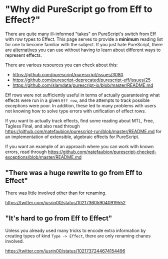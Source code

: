 # "Why did PureScript go from Eff to Effect?"

There are quite many ill-informed "takes" on PureScript's switch from Eff with row types to Effect. This page serves to provide a **minimum** reading list for one to become familiar with the subject. If you just hate PureScript, there are [alternatives](http://www.typescriptlang.org/) you can use without having to learn about different ways to represent effects.

There are various resources you can check about this:

* <https://github.com/purescript/purescript/issues/3080>
* <https://github.com/purescript-deprecated/purescript-eff/issues/25>
* <https://github.com/slamdata/purescript-io/blob/master/README.md>

Eff rows were not sufficiently useful in terms of actually guaranteeing what effects were run in a given `Eff row`, and the attempts to track possible exceptions were poor. In addition, these led to many problems with users not knowing how to solve type errors with unification of effect rows.

If you want to actually track effects, find some reading about MTL, Free, Tagless Final, and also read through <https://github.com/natefaubion/purescript-run/blob/master/README.md> for an implementation of extensible, algebraic effects for PureScript.

If you want an example of an approach where you can work with known errors, read through <https://github.com/natefaubion/purescript-checked-exceptions/blob/master/README.md>

## "There was a huge rewrite to go from Eff to Effect"

There was little involved other than for renaming.

<https://twitter.com/jusrin00/status/1021736059040919552>

## "It's hard to go from Eff to Effect"

Unless you already used many tricks to encode extra information by creating types of kind `Type -> Effect`, there are only renaming chanes involved.

<https://twitter.com/jusrin00/status/1021737244674154496>
